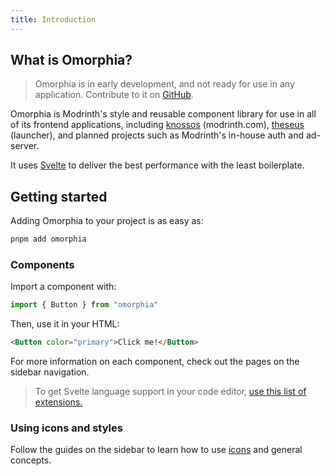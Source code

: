 ```yaml
---
title: Introduction
---
```


## What is Omorphia?

> Omorphia is in early development, and not ready for use in any application. Contribute to it on [GitHub](https://github.com/modrinth/omorphia).

Omorphia is Modrinth's style and reusable component library for use in all of its frontend applications, including [knossos](https://github.com/modrinth/knossos) (modrinth.com), [theseus](https://github.com/modrinth/theseus) (launcher), and planned projects such as Modrinth's in-house auth and ad-server.

It uses [Svelte](https://svelte.dev/) to deliver the best performance with the least boilerplate.

## Getting started

Adding Omorphia to your project is as easy as:

```bash
pnpm add omorphia
```

### Components

Import a component with:
```js
import { Button } from "omorphia"
```

Then, use it in your HTML:

```html
<Button color="primary">Click me!</Button>
```

For more information on each component, check out the pages on the sidebar navigation.

> To get Svelte language support in your code editor, [use this list of extensions.](https://sveltesociety.dev/tools#editor-support)

### Using icons and styles

Follow the guides on the sidebar to learn how to use [icons](/getting-started/icons) and general concepts.